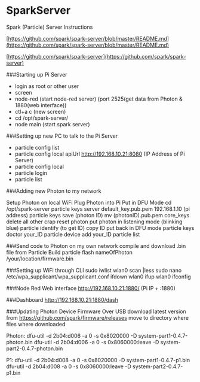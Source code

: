 # SparkServer
Spark (Particle) Server Instructions

[https://github.com/spark/spark-server/blob/master/README.md](https://github.com/spark/spark-server/blob/master/README.md)

[https://github.com/spark/spark-server](https://github.com/spark/spark-server)

###Starting up Pi Server

* login as root or other user
* screen
* node-red (start node-red server) (port 2525(get data from Photon & 1880(web interface))
* ctl+a  c (new screen)
* cd /opt/spark-server/
* node main (start spark server)

###Setting up new PC to talk to the Pi Server

* particle config list
* particle config local apiUrl http://192.168.10.21:8080  (IP Address of Pi Server)
* particle config local
* particle login
* particle list

###Adding new Photon to my network

Setup Photon on local WiFi
Plug Photon into Pi 
Put in DFU Mode
cd /opt/spark-server
particle keys server default_key.pub.pem 192.168.1.10  (pi address)
particle keys save (photon ID)
mv (photonID).pub.pem core_keys
delete all other crap
reset photon
put photon in listening mode (blinking blue)
particle identify (to get ID)
copy ID
put back in DFU mode
particle keys doctor your_ID
particle device add your_ID
particle list




###Send code to Photon on my own network
compile and download .bin file from Particle Build
particle flash nameOfPhoton /your/location/firmware.bin

###Setting up WiFi through CLI
sudo iwlist wlan0 scan |less
sudo nano /etc/wpa_supplicant/wpa_supplicant.conf
ifdown wlan0
ifup wlan0
ifconfig

###Node Red Web interface
http://192.168.10.21:1880/  (Pi IP + :1880)

###Dashboard
http://192.168.10.21:1880/dash  


###Updating Photon Device Firmware Over USB
download latest version from https://github.com/spark/firmware/releases
move to directory where files where downloaded

Photon:
dfu-util -d 2b04:d006 -a 0 -s 0x8020000 -D system-part1-0.4.7-photon.bin
dfu-util -d 2b04:d006 -a 0 -s 0x8060000:leave -D system-part2-0.4.7-photon.bin

P1:
dfu-util -d 2b04:d008 -a 0 -s 0x8020000 -D system-part1-0.4.7-p1.bin
dfu-util -d 2b04:d008 -a 0 -s 0x8060000:leave -D system-part2-0.4.7-p1.bin



